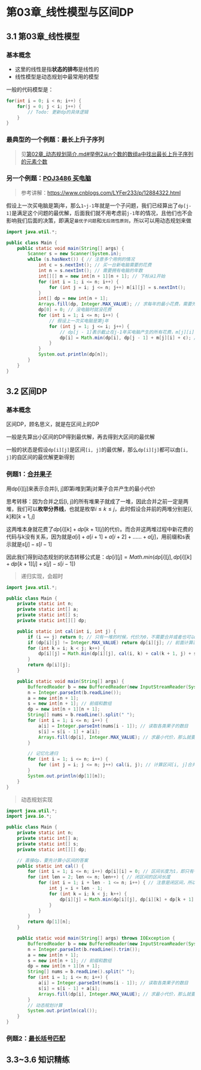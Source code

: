 # 第03章_线性模型与区间DP
## 3.1 第03章_线性模型
### 基本概念
+ 这里的线性是指**状态的排布**是线性的
+ 线性模型是动态规划中最常用的模型

一般的代码模型是：
```java
for(int i = 0; i < n; i++) {
    for(j = 0; j < i; j++) {
        // Todo: 更新dp的具体逻辑
    }
}
```

### 最典型的一个例题：最长上升子序列
> 见[第02章_动态规划简介.md#举例2从n个数的数组a中找出最长上升子序列的元素个数](第02章_动态规划简介.md#举例2从n个数的数组an中找出最长上升子序列的元素个数)

### 另一个例题：[POJ3486 买电脑](https://ac.nowcoder.com/acm/problem/108083)
> 参考讲解：https://www.cnblogs.com/LYFer233/p/12884322.html

假设上一次买电脑是第j年，那么`1~j-1`年就是一个子问题，我们已经算出了`dp[j-1]`是满足这个问题的最优解，后面我们就不用考虑前`j-1`年的情况，且他们也不会影响我们后面的决策，即满足`最优子问题`和`无后效性原则`，所以可以用动态规划来做
```java
import java.util.*;

public class Main {
    public static void main(String[] args) {
        Scanner s = new Scanner(System.in);
        while (s.hasNext()) { // 注意多个用例的情况
            int c = s.nextInt(); // 买一台新电脑需要的花费
            int n = s.nextInt(); // 需要拥有电脑的年数
            int[][] m = new int[n + 1][n + 1]; // 下标从1开始
            for (int i = 1; i <= n; i++) {
                for (int j = i; j <= n; j++) m[i][j] = s.nextInt();
            }
            int[] dp = new int[n + 1];
            Arrays.fill(dp, Integer.MAX_VALUE); // 求每年的最小花费，需要先初始化为最大值
            dp[0] = 0; // 没电脑时就没花费
            for (int i = 1; i <= n; i++) {
                // 假设上一次买电脑是第j年
                for (int j = 1; j <= i; j++) {
                    // dp[j - 1]表示截止在j-1年买电脑产生的所有花费，m[j][i]表示上第j年到第i年产生的维修费用，c表示此次买电脑的费用
                    dp[i] = Math.min(dp[i], dp[j - 1] + m[j][i] + c); // 找到在第j-1年更新电脑所需的最小花费(遍历所有的j)，维修费用从买电脑的第2年才开始交，所以是(j - 1)+ 1 = j
                }
            }
            System.out.println(dp[n]);
        }
    }
}
```

## 3.2 区间DP
### 基本概念
区间DP，顾名思义，就是在区间上的DP

一般是先算出小区间的DP得到最优解，再去得到大区间的最优解

一般的状态是假设`dp[i][j]`是区间`[i, j]`的最优解，那么`dp[i][j]`都可以由`[i, j]`的自区间的最优解更新得到


### 例题1：[合并果子](https://www.acwing.com/problem/content/150/)
用dp[i][j]来表示合并[i, j]即第i堆到第j对果子合并产生的最小代价

思考转移：因为合并之后[i, j]的所有堆果子就成了一堆，因此合并之前一定是两堆，我们可以**枚举分界线**，也就是枚举$i≤k≤j$，此时假设合并前的两堆分别是$[i, k]$和$[k + 1, j]$

这两堆本身就花费了$dp[i][k] + dp[k + 1][j]$的代价。而合并这两堆过程中新花费的代码与k没有关系，因为就是$a[i] + a[i + 1] + a[i + 2] + ...... + a[j]$，用前缀和s表示就是$s[j] - s[l - 1]$

因此我们得到动态规划的状态转移公式是：$dp[i][j] = Math.min(dp[i][j], dp[i][k] + dp[k + 1][j] + s[j] - s[i - 1])$

> 递归实现，会超时
```java
import java.util.*;

public class Main {
    private static int n;
    private static int[] a;
    private static int[] s;
    private static int[][] dp;

    public static int cal(int i, int j) {
        if (i == j) return 0; // 只有一堆的时候，代价为0，不需要合并或者也可以认为合并代价为0
        if (dp[i][j] != Integer.MAX_VALUE) return dp[i][j]; // 前面计算过地话直接返回
        for (int k = i; k < j; k++) {
            dp[i][j] = Math.min(dp[i][j], cal(i, k) + cal(k + 1, j) + s[j] - s[i - 1]);
        }
        return dp[i][j];
    }

    public static void main(String[] args) {
        BufferedReader b = new BufferedReader(new InputStreamReader(System.in));
        n = Integer.parseInt(b.readLine());
        a = new int[n + 1];
        s = new int[n + 1]; // 前缀和数组
        dp = new int[n + 1][n + 1];
        String[] nums = b.readLine().split(" ");
        for (int i = 1; i <= n; i++) {
            a[i] = Integer.parseInt(nums[i - 1]); // 读取各类果子的数目
            s[i] = s[i - 1] + a[i];
            Arrays.fill(dp[i], Integer.MAX_VALUE); // 求最小代价，那么就要初始化为最大值
        }

        // 记忆化递归
        for (int i = 1; i <= n; i++) {
            for (int j = i; j <= n; j++) cal(i, j); // 计算区间[i, j]合并的最小代价
        }
        System.out.println(dp[1][n]);
    }
}
```

> 动态规划实现

```java
import java.util.*;
import java.io.*;

public class Main {
    private static int n;
    private static int[] a;
    private static int[] s;
    private static int[][] dp;

    // 直接dp，要先计算小区间的答案
    public static int cal() {
        for (int i = 1; i <= n; i++) dp[i][i] = 0; // 区间长度为1，即只有一堆，不需要额外费体力
        for (int len = 2; len <= n; len++) { // 闭区间的区间长度
            for (int i = 1; i + len - 1 <= n; i++) { // 注意是闭区间，所以计算区间长度需要减1
                int j = i + len - 1;
                for (int k = i; k < j; k++) {
                    dp[i][j] = Math.min(dp[i][j], dp[i][k] + dp[k + 1][j] + s[j] - s[i - 1]);
                }
            }
        }
        return dp[1][n];
    }

    public static void main(String[] args) throws IOException {
        BufferedReader b = new BufferedReader(new InputStreamReader(System.in));
        n = Integer.parseInt(b.readLine().trim());
        a = new int[n + 1];
        s = new int[n + 1]; // 前缀和数组
        dp = new int[n + 1][n + 1];
        String[] nums = b.readLine().split(" ");
        for (int i = 1; i <= n; i++) {
            a[i] = Integer.parseInt(nums[i - 1]); // 读取各类果子的数目
            s[i] = s[i - 1] + a[i];
            Arrays.fill(dp[i], Integer.MAX_VALUE); // 求最小代价，那么就要初始化为最大值
        }
        // 动态规划计算
        System.out.println(cal());
    }
}
```

### 例题2：[最长括号匹配](https://www.luogu.com.cn/problem/P1944)


## 3.3~3.6 知识精练
